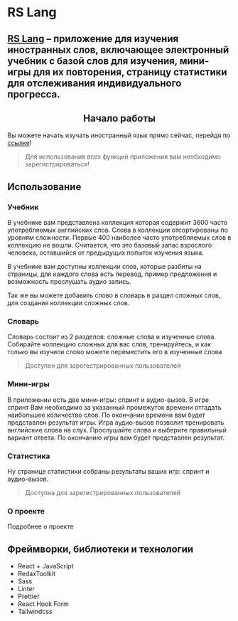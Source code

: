 # RS Lang

## [RS Lang](https://quiet-griffin-652377.netlify.app/) – приложение для изучения иностранных слов, включающее электронный учебник с базой слов для изучения, мини-игры для их повторения, страницу статистики для отслеживания индивидуального прогресса.

<h2 style="text-align: center">Начало работы</h2>

Вы можете начать изучать иностранный язык прямо сейчас, перейдя по [ссылке](https://quiet-griffin-652377.netlify.app/)!

> Для использования всех функций приложения вам необходимо зарегистрироваться!

## Использование

 ### Учебник

В учебнике вам представлена коллекция которая содержит 3600 часто употребляемых английских слов. Слова в коллекции отсортированы по уровням сложности. Первые 400 наиболее часто употребляемых слов в коллекцию не вошли. Считается, что это базовый запас взрослого человека, оставшийся от предыдущих попыток изучения языка. 

В учебнике вам доступны коллекции слов, которые разбиты на страницы, для каждого слова есть перевод, пример предложения и возможность прослушать аудио запись.

Так же вы можете добавить слово в словарь в раздел сложных слов, для создания коллекции сложных слов.

 ### Словарь

Словарь состоит из 2 разделов:  сложные слова и изученные слова. Собирайте коллекцию сложных для вас слов, тренируйтесь, и как только вы изучили слово можете переместить его в изученные слова
> Доступен для зарегестрированных пользователей

 ### Мини-игры

В приложении есть две мини-игры: спринт и аудио-вызов. В игре спринт Вам необходимо за указанный промежуток времени отгадать  наибольшее количество слов. По окончании времени вам будет представлен результат игры. Игра аудио-вызов позволит тренировать английские слова на слух. Прослушайте слова и выберите правильный вариант ответа. По окончанию игры вам будет представлен результат.

### Статистика
 Ну странице статистики собраны результаты ваших игр: спринт и аудио-вызов.
 > Доступна для зарегестрированных пользователей

### О проекте 
Подробнее о проекте

## Фреймворки, библиотеки и технологии
 - React + JavaScript
 - RedaxToolkit
 - Sass
 - Linter
 - Prettier
 - React Hook Form
 - Tailwindcss
